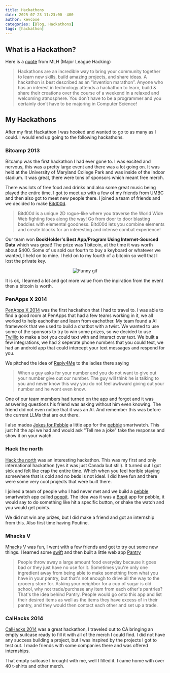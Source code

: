```yaml
---
title: Hackathons
date: 2025-07-23 11:23:00 -400
author: kevcoxe
categories: [Blog, Hackathons]
tags: [hackathon]
---
```


## What is a Hackathon?

Here is a [quote](https://guide.mlh.io/overview/why-organize-a-hackathon) from MLH (Major League Hacking)
> Hackathons are an incredible way to bring your community together to learn new skills, build amazing projects, and share ideas.
> A hackathon is best described as an “invention marathon”.
> Anyone who has an interest in technology attends a hackathon to learn, build & share their creations over the course of a weekend in a relaxed and welcoming atmosphere.
> You don’t have to be a programmer and you certainly don’t have to be majoring in Computer Science!

## My Hackathons
After my first Hackathon I was hooked and wanted to go to as many as I could.
I would end up going to the following hackathons.


### Bitcamp 2013
Bitcamp was the first hackathon I had ever gone to.
I was excited and nervous, this was a pretty large event and there was a lot going on.
It was held at the University of Maryland College Park and was inside of the indoor stadium.
It was great, there were tons of sponsors which meant free merch.

There was lots of free food and drinks and also some great music being played the entire time.
I got to meet up with a few of my friends from UMBC and then also got to meet new people there.
I joined a team of friends and we decided to make [Bitd00d](https://devpost.com/software/bitd00d).

> Bitd00d is a unique 2D rogue-like where you traverse the World Wide Web fighting foes along the way!
> Go from door to door blasting baddies with elemental goodness.
> Bitd00d lets you combine elements and create blocks for an interesting and intense combat experience!

Our team won **BookHolder's Best App/Program Using Internet-Sourced Data** which was great! The prize was 1 bitcoin, at the time it was worth about $400.
Some of us sold our fourth to buy a keyboard or whatever we wanted, I held on to mine.
I held on to my fourth of a bitcoin so well that I lost the private key.

<div style="text-align: center;">
  <img src="https://media.giphy.com/media/v1.Y2lkPTc5MGI3NjExc3AzaTBydmV6OGtmYzF0amh4MHZiY3cxY2NqaWNrczBwNHZvNGg1aSZlcD12MV9naWZzX3NlYXJjaCZjdD1n/6yRVg0HWzgS88/giphy.gif" alt="Funny gif" />
</div>

It is ok, I learned a lot and got more value from the inpiration from the event then a bitcoin is worth.


### PenApps X 2014
[PenApps X 2014](https://pennappsx.devpost.com/) was the first hackathon that I had to travel to.
I was able to find a good room at PenApps that had a few teams working in it, we all worked to help eachother and learn from eachother. My team found a AI framework that we used to build a chatbot with a twist.
We wanted to use some of the sponsors to try to win some prizes, so we decided to use [Twillio](https://www.twilio.com/en-us) to make a bot you could text with and interact over text.
We built a few integrations, we had 2 seperate phone numbers that you could text, we had an android app that could intercept your text messages and respond for you.

We pitched the idea of [Reply4Me](https://devpost.com/software/reply4me) to the ladies there saying
> When a guy asks for your number and you do not want to give out your number
> give out our number. The guy will think he is talking to you and never know
> this way you do not feel awkward giving out your number and he wont even know.

One of our team members had turned on the app and forgot and it was answering questions his friend was asking without him even knowing.
The friend did not even notice that it was an AI. And remember this was before the current LLMs that are out there.

I also madea [Jokes for Pebble](https://github.com/kevcoxe/jokesForPebble) a little app for the [pebble](https://en.wikipedia.org/wiki/Pebble_(watch)) smartwatch.
This just hit the api we had and would ask "Tell me a joke" take the response and show it on your watch.


### Hack the north
[Hack the north](https://2014.hackthenorth.com/) was an interesting hackathon. This was my first and only international hackathon (yes it was just Canada but still).
It turned out I got sick and felt like crap the entire time. Which when you feel horible staying somewhere that is cold and no beds is not ideal.
I did have fun and there were some very cool projects that were built there.

I joined a team of people who I had never met and we build a [pebble](https://en.wikipedia.org/wiki/Pebble_(watch)) smartwatch app called [poppit](https://devpost.com/software/poppit-n2l58).
The idea was it was a [Bopit](https://en.wikipedia.org/wiki/Bop_It) app for pebble, it would say to do something like hit a specific button, or shake the watch and you would get points.

We did not win any prizes, but I did make a friend and got an internship from this. Also first time having Poutine.


### Mhacks V
[Mhacks V](https://mhacksv.devpost.com/) was fun, I went with a few friends and got to try out some new things.
I learned some [swift](https://www.swift.org/) and then built a little web app [Pantry](https://devpost.com/software/pantry-fdby0)

> People throw away a large amount food everyday because it goes bad or they just have no use for it.
> Sometimes you're only one ingredient away from being able to make something from what you have in your pantry, but that's not enough to drive all the way to the grocery store for.
> Asking your neighbor for a cup of sugar is old school, why not trade/purchase any item from each other's pantries?
> That's the idea behind Pantry. People would go onto this app and list their desired items as well as the items they have excess of in their pantry, and they would then contact each other and set up a trade.


### CalHacks 2014
[CalHacks 2014](https://hackberkeley.org/) was a great hackathon, I traveled out to CA bringing an empty suitcase ready to fill it with all of the merch I could find.
I did not have any success building a project, but I was inspired by the projects I got to test out. I made friends with some companies there and was offered internships.

That empty suitcase I brought with me, well I filled it. I came home with over 40 t-shirts and other merch.



<!-- 
I was a softmore in college at the [University of Maryland Baltimore County](https://umbc.edu/) (UMBC) and I had not done any web development.
After that I learned about Angular.js and started my love for learning webdev.
I loved how I could easily create an ineractive web app that users could interact with.
I then went on to go to as many Hackathons as I could.

I went to [Hack the north](https://2014.hackthenorth.com/) a Hackathon at the University of Waterloo, Ontario, me and a team built [Jokes for Pebble](https://github.com/kevcoxe/jokesForPebble) a little app for the [pebble](https://en.wikipedia.org/wiki/Pebble_(watch)) smartwatch. It would hit a chatbot [Reply4Me](https://devpost.com/software/reply4me) that my previous team had built at [PenApps X 2014](https://pennappsx.devpost.com/).
Reply4Me was a pretty sweet app. You could install it on Android and have it intercept your text messages and answer your messages for you. This was 


### My Hackathon Projects

- [Bitd00d](https://devpost.com/software/bitd00d)
- [Reply4Me](https://devpost.com/software/reply4me)
- [Jokes for Pebble](https://github.com/kevcoxe/jokesForPebble)
- [poppit](https://devpost.com/software/poppit-n2l58)
- [Pantry](https://devpost.com/software/pantry-fdby0) -->
